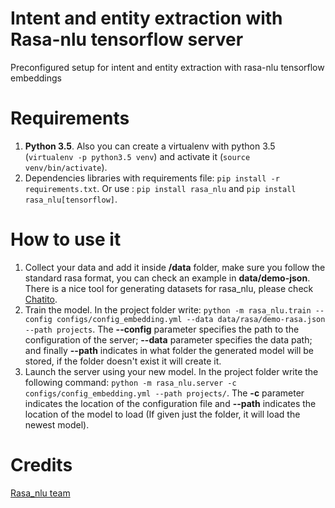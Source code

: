 # Intent and entity extraction with Rasa-nlu tensorflow server

Preconfigured setup for intent and entity extraction with rasa-nlu tensorflow embeddings

# Requirements

1. **Python 3.5**. Also you can create a virtualenv with python 3.5 (`virtualenv -p python3.5 venv`) and activate it (`source venv/bin/activate`). 
2. Dependencies libraries with requirements file: `pip install -r requirements.txt`. Or use : `pip install rasa_nlu` 
and `pip install rasa_nlu[tensorflow]`.

# How to use it

1. Collect your data and add it inside **/data** folder, make sure you follow the standard rasa format, you can check an example in **data/demo-json**. There is a nice tool for generating datasets for rasa_nlu, please check [Chatito](https://github.com/rodrigopivi/Chatito).
2. Train the model. In the project folder write: `python -m rasa_nlu.train --config configs/config_embedding.yml --data data/rasa/demo-rasa.json --path projects`.
The **--config** parameter specifies the path to the configuration of the server; **--data** parameter specifies the data path; and finally **--path** indicates in what
folder the generated model will be stored, if the folder doesn't exist it will create it.
3. Launch the server using your new model. In the project folder write the following command: `python -m rasa_nlu.server -c configs/config_embedding.yml --path projects/`.
The **-c** parameter indicates the location of the configuration file and **--path** indicates the location of the model to load (If given just the folder, it will load the newest model).

# Credits

[Rasa_nlu team](https://rasa.com/docs/nlu/)
